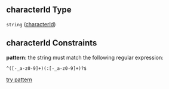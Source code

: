 ## characterId Type

`string` ([characterId](media-properties-characters-character-properties-characterid.md))

## characterId Constraints

**pattern**: the string must match the following regular expression:&#x20;

```regexp
^([-_a-z0-9]+)(:[-_a-z0-9]+)?$
```

[try pattern](https://regexr.com/?expression=%5E\(%5B-_a-z0-9%5D%2B\)\(%3A%5B-_a-z0-9%5D%2B\)%3F%24 "try regular expression with regexr.com")
